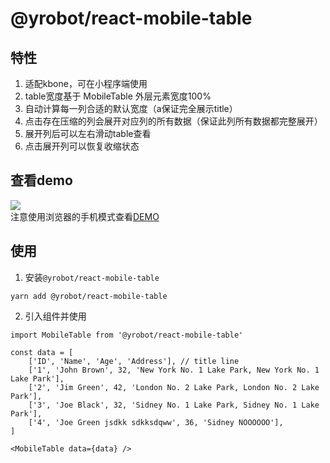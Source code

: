 # @yrobot/react-mobile-table  

## 特性  
1. 适配kbone，可在小程序端使用
2. table宽度基于 MobileTable 外层元素宽度100%
3. 自动计算每一列合适的默认宽度（a保证完全展示title）
4. 点击存在压缩的列会展开对应列的所有数据（保证此列所有数据都完整展开）
5. 展开列后可以左右滑动table查看
6. 点击展开列可以恢复收缩状态

## 查看demo
![](https://tva1.sinaimg.cn/large/007S8ZIlly1gfn15t5e25g30cg0qodly.gif)  
注意使用浏览器的手机模式查看[DEMO](https://yrobot.github.io/react-mobile-table/demo/dist/index.html)

## 使用

1. 安装`@yrobot/react-mobile-table` 
```
yarn add @yrobot/react-mobile-table
```

2. 引入组件并使用
```
import MobileTable from '@yrobot/react-mobile-table'

const data = [
	['ID', 'Name', 'Age', 'Address'], // title line
	['1', 'John Brown', 32, 'New York No. 1 Lake Park, New York No. 1 Lake Park'],
	['2', 'Jim Green', 42, 'London No. 2 Lake Park, London No. 2 Lake Park'],
	['3', 'Joe Black', 32, 'Sidney No. 1 Lake Park, Sidney No. 1 Lake Park'],
	['4', 'Joe Green jsdkk sdkksdqww', 36, 'Sidney NOOOOOO'],
]

<MobileTable data={data} />

```
